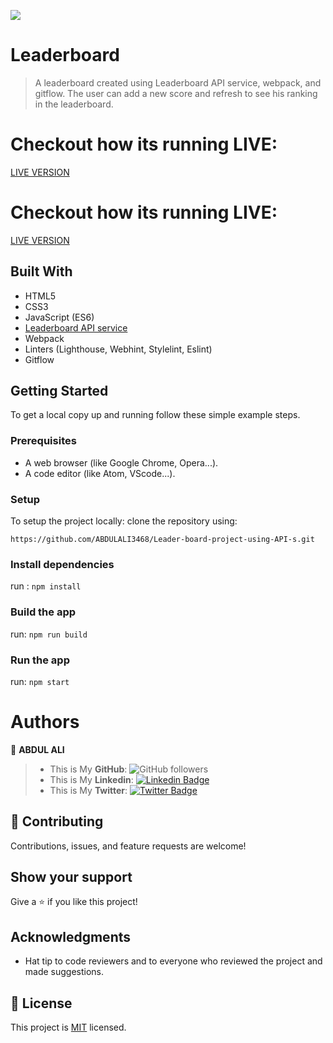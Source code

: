 ![](https://img.shields.io/badge/Microverse-blueviolet)

# Leaderboard

> A leaderboard created using Leaderboard API service, webpack, and gitflow. The user can add a new score and refresh to see his ranking in the leaderboard.

# Checkout how its running LIVE:
[LIVE VERSION](https://abdulali3468.github.io/Leader-board-project-using-API-s/)

# Checkout how its running LIVE:
[LIVE VERSION](https://abdulali3468.github.io/Leader-board-project-using-API-s/)

## Built With

- HTML5
- CSS3
- JavaScript (ES6)
- [Leaderboard API service](https://www.notion.so/microverse/Leaderboard-API-service-24c0c3c116974ac49488d4eb0267ade3)
- Webpack
- Linters (Lighthouse, Webhint, Stylelint, Eslint)
- Gitflow

## Getting Started

To get a local copy up and running follow these simple example steps.

### Prerequisites

- A web browser (like Google Chrome, Opera...).
- A code editor (like Atom, VScode...).

### Setup

To setup the project locally: clone the repository using:

```
https://github.com/ABDULALI3468/Leader-board-project-using-API-s.git
```

### Install dependencies

run : `npm install`

### Build the app

run: `npm run build`

### Run the app

run: `npm start`

# Authors

👤 **ABDUL ALI**


> * This is My **GitHub**: ![GitHub followers](https://img.shields.io/github/followers/ABDULALI3468?label=ABDULALI&style=social)
> * This is My **Linkedin**: [![Linkedin Badge](https://img.shields.io/badge/-ABDUL%20ALI-blue?style=flat-square&logo=Linkedin&logoColor=white&link=https://www.linkedin.com/in/abdul-ali-5400bb216/)](https://www.linkedin.com/in/abdul-ali-5400bb216/)&nbsp;
> * This is My **Twitter**: [![Twitter Badge](https://img.shields.io/badge/-@mrabdul_ali_-1ca0f1?style=flat-square&labelColor=1ca0f1&logo=twitter&logoColor=white&link=https://twitter.com/mrabdul_ali)](https://twitter.com/mrabdul_ali)&nbsp;

## 🤝 Contributing

Contributions, issues, and feature requests are welcome!

## Show your support

Give a ⭐️ if you like this project!

## Acknowledgments

- Hat tip to code reviewers and to everyone who reviewed the project and made suggestions.

## 📝 License

This project is [MIT](./MIT.md) licensed.
